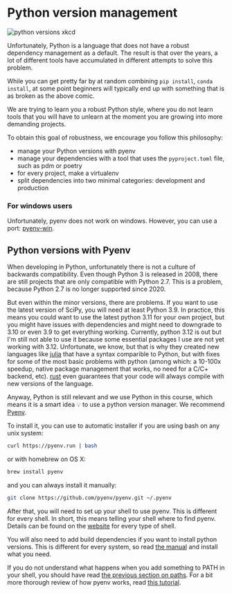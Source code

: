 # Python version management

![python versions xkcd](https://imgs.xkcd.com/comics/python_environment.png)

Unfortunately, Python is a language that does not have a robust dependency management as a default. The result is that over the years, a lot of different tools have accumulated in different attempts to solve this problem.

While you can get pretty far by at random combining `pip install`, `conda install`, at some point beginners will typically end up with something that is as broken as the above comic.

We are trying to learn you a robust Python style, where you do not learn tools that you will have to unlearn at the moment you are growing into more demanding projects.

To obtain this goal of robustness, we encourage you follow this philosophy:

- manage your Python versions with pyenv
- manage your dependencies with a tool that uses the `pyproject.toml` file, such as pdm or poetry
- for every project, make a virtualenv
- split dependencies into two minimal categories: development and production

### For windows users
Unfortunately, pyenv does not work on windows. However, you can use a port: [pyenv-win](https://github.com/pyenv-win/pyenv-win).


## Python versions with Pyenv

When developing in Python, unfortunately there is not a culture of backwards compatibility. Even though Python 3 is released in 2008, there are still projects that are only compatible with Python 2.7. This is a problem, because Python 2.7 is no longer supported since 2020.

But even within the minor versions, there are problems. If you want to use the latest version of SciPy, you will need at least Python 3.9. In practice, this means you could want to use the latest python 3.11 for your own project, but you might have issues with dependencies and might need to downgrade to 3.10 or even 3.9 to get everything working. Currently, python 3.12 is out but I'm still not able to use it because some essential packages I use are not yet working with 3.12. Unfortunate, we know, but that is why they created new languages like [julia](https://julialang.org/) that have a syntax comparible to Python, but with fixes for some of the most basic problems with python (among which: a 10-100x speedup, native package management that works, no need for a C/C+ backend, etc). [rust](https://www.rust-lang.org/) even guarantees that your code will always compile with new versions of the language.

Anyway, Python is still relevant and we use Python in this course, which means it is a smart idea 💡 to use a python version manager. We recommend [Pyenv](https://github.com/pyenv/pyenv).

To install it, you can use to automatic installer if you are using bash on any unix system:

```bash
curl https://pyenv.run | bash
```

or with homebrew on OS X:

```bash
brew install pyenv
```

and you can always install it manually:

```bash
git clone https://github.com/pyenv/pyenv.git ~/.pyenv
```

After that, you will need to set up your shell to use pyenv. This is different for every shell. In short, this means telling your shell where to find pyenv. Details can be found on the [website](https://github.com/pyenv/pyenv#set-up-your-shell-environment-for-pyenv) for every type of shell.

You will also need to add build dependencies if you want to install python versions. This is different for every system, so read [the manual](https://github.com/pyenv/pyenv/wiki#suggested-build-environment) and install what you need.

If you do not understand what happens when you add something to PATH in your shell, you should have read [the previous section on paths](01_path.md). For a bit more thorough review of how pyenv works, read [this tutorial](https://opensource.com/article/20/4/pyenv).
